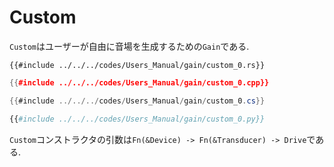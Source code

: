 # Custom

`Custom`はユーザーが自由に音場を生成するための`Gain`である.

```rust,edition2021
{{#include ../../../codes/Users_Manual/gain/custom_0.rs}}
```

```cpp
{{#include ../../../codes/Users_Manual/gain/custom_0.cpp}}
```

```cs
{{#include ../../../codes/Users_Manual/gain/custom_0.cs}}
```

```python
{{#include ../../../codes/Users_Manual/gain/custom_0.py}}
```

`Custom`コンストラクタの引数は`Fn(&Device) -> Fn(&Transducer) -> Drive`である.
